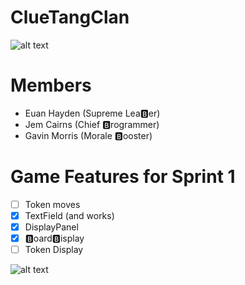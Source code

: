 # ClueTangClan

![alt text](https://cdn-img.easyicon.net/png/5488/548871.gif)

# Members
* Euan Hayden (Supreme Lea🅱️er)
* Jem Cairns (Chief 🅱️rogrammer)
* Gavin Morris (Morale 🅱️ooster)

# Game Features for Sprint 1
- [ ] Token moves
- [x] TextField (and works)
- [x] DisplayPanel
- [x] 🅱️oard🅱️isplay
- [ ] Token Display

![alt text](https://imgur.com/p7piPoB)
